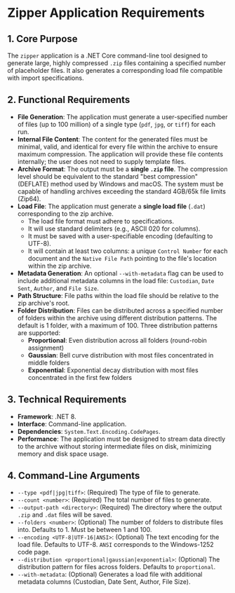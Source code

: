 # Zipper Application Requirements

## 1. Core Purpose

The `zipper` application is a .NET Core command-line tool designed to generate large, highly compressed `.zip` files containing a specified number of placeholder files. It also generates a corresponding load file compatible with import specifications.

## 2. Functional Requirements

- **File Generation**: The application must generate a user-specified number of files (up to 100 million) of a single type (`pdf`, `jpg`, or `tiff`) for each run.
- **Internal File Content**: The content for the generated files must be minimal, valid, and identical for every file within the archive to ensure maximum compression. The application will provide these file contents internally; the user does not need to supply template files.
- **Archive Format**: The output must be a **single `.zip` file**. The compression level should be equivalent to the standard "best compression" (DEFLATE) method used by Windows and macOS. The system must be capable of handling archives exceeding the standard 4GB/65k file limits (Zip64).
- **Load File**: The application must generate a **single load file** (`.dat`) corresponding to the zip archive.
    - The load file format must adhere to specifications.
    - It will use standard delimiters (e.g., ASCII 020 for columns).
    - It must be saved with a user-specifiable encoding (defaulting to UTF-8).
    - It will contain at least two columns: a unique `Control Number` for each document and the `Native File Path` pointing to the file's location within the zip archive.
- **Metadata Generation**: An optional `--with-metadata` flag can be used to include additional metadata columns in the load file: `Custodian`, `Date Sent`, `Author`, and `File Size`.
- **Path Structure**: File paths within the load file should be relative to the zip archive's root.
- **Folder Distribution**: Files can be distributed across a specified number of folders within the archive using different distribution patterns. The default is 1 folder, with a maximum of 100. Three distribution patterns are supported:
    - **Proportional**: Even distribution across all folders (round-robin assignment)
    - **Gaussian**: Bell curve distribution with most files concentrated in middle folders
    - **Exponential**: Exponential decay distribution with most files concentrated in the first few folders

## 3. Technical Requirements

- **Framework**: .NET 8.
- **Interface**: Command-line application.
- **Dependencies**: `System.Text.Encoding.CodePages`.
- **Performance**: The application must be designed to stream data directly to the archive without storing intermediate files on disk, minimizing memory and disk space usage.

## 4. Command-Line Arguments

- `--type <pdf|jpg|tiff>`: (Required) The type of file to generate.
- `--count <number>`: (Required) The total number of files to generate.
- `--output-path <directory>`: (Required) The directory where the output `.zip` and `.dat` files will be saved.
- `--folders <number>`: (Optional) The number of folders to distribute files into. Defaults to 1. Must be between 1 and 100.
- `--encoding <UTF-8|UTF-16|ANSI>`: (Optional) The text encoding for the load file. Defaults to UTF-8. `ANSI` corresponds to the Windows-1252 code page.
- `--distribution <proportional|gaussian|exponential>`: (Optional) The distribution pattern for files across folders. Defaults to `proportional`.
- `--with-metadata`: (Optional) Generates a load file with additional metadata columns (Custodian, Date Sent, Author, File Size).
